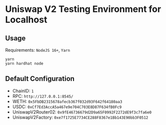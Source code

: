 # Uniswap V2 Testing Environment for Localhost

## Usage

Requirements: `NodeJS 16+`, `Yarn`

```shell
yarn
yarn hardhat node
```

## Default Configuration

* ChainID: `1`
* RPC: `http://127.0.0.1:8545/`
* WETH: `0x5FbDB2315678afecb367f032d93F642f64180aa3`
* USDC: `0xCf7Ed3AccA5a467e9e704C703E8D87F634fB0Fc9`
* UniswapV2Router02: `0x9fE46736679d2D9a65F0992F2272dE9f3c7fa6e0`
* UniswapV2Factory: `0xe7f1725E7734CE288F8367e1Bb143E90bb3F0512`